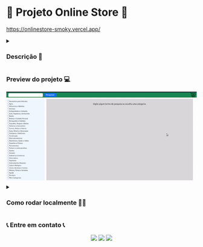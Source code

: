 # 🛒 Projeto Online Store 🛒

https://onlinestore-smoky.vercel.app/

<details>
  <summary>
    <h3> Descrição 📝</h3>
  </summary>
  Projeto feito durante o curso da <a href="https://www.betrybe.com/">Trybe</a> para testar os conhecimentos adquiridos.</br>
  Nele é feito requisições para a API de produtos do Mercado Livre </br>
  Endpoint: https://api.mercadolibre.com/ </br></br>

  <table>
    <tr>
      <td>Tecnologias Utilizadas</td>
    </tr>
    <tr>
      <td>
        <ul>
          <li>ReactJS</li>
          <li>JavaScript</li>
          <li>CSS</li>
          <li>Fetch API</li>
          <li>LocalStorage</li>
          <li>Bootstrap</li>
        </ul>
      </td>
    </tr>
  </table>
</details>

### Preview do projeto 💻

<div>
  <img alt="print1" src="./images/online_store_video.gif" />
</div>

<details>
  <summary><h3>Como rodar localmente 👨‍💻</h3></summary></br>

1) Clone o repositório

```bash
$ git clone git@github.com:Bielbcs/onlineStore.git
```

2) Instale as dependências

```bash
$ npm install
```

3) Inicie o projeto

```bash
$ npm start
```

</details>
 
### 📞 Entre em contato 📞
 
 <div align="center" margin="50px">
	  <a href = "mailto:bielcotrimsv@gmail.com"><img src="https://img.shields.io/badge/-Gmail-D14836?style=for-the-badge&logo=gmail&logoColor=white" target="_blank"></a>
	<a href="https://github.com/Bielbcs" target="_blank"><img src="https://img.shields.io/badge/-GitHub-%23333?style=for-the-badge&logo=github&logoColor=white" target="_blank"></a>
  	<a href="https://www.linkedin.com/in/gabriel-bernardo-541661220/" target="_blank"><img src="https://img.shields.io/badge/-LinkedIn-%230077B5?style=for-the-badge&logo=linkedin&logoColor=white" target="_blank"></a>
</div>
 
